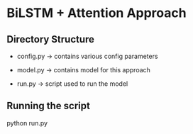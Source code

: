 # BiLSTM + Attention Approach

## Directory Structure

- config.py -> contains various config parameters

- model.py -> contains model for this approach

- run.py -> script used to run the model

## Running the script

python run.py